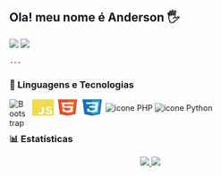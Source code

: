 ## Ola! meu nome é Anderson 🖐️
<div style="display: inline_block">
  <!--   <a href="https://wa.me/123" target="_blank"><img src="https://img.shields.io/badge/WhatsApp-25D366?style=for-the-badge&logo=whatsapp&logoColor=white" target="_blank"></a>-->
  <a href="https://www.instagram.com/anderssonrz/" target="_blank"><img src="https://img.shields.io/badge/-Instagram-%23E4405F?style=for-the-badge&logo=instagram&logoColor=white" target="_blank"></a>
  <a href="https://www.linkedin.com/in/andersonrozwot/" target="_blank"><img src="https://img.shields.io/badge/-LinkedIn-%230077B5?style=for-the-badge&logo=linkedin&logoColor=white" target="_blank"></a>  
</div>

    ---

### 🤖 Linguagens e Tecnologias
<div style="display: inline_block">
  <img align="center" alt="icone Js" height="30" width="40" src="https://raw.githubusercontent.com/devicons/devicon/master/icons/javascript/javascript-plain.svg">
  <img align="center" alt="icone HTML" height="30" width="40" src="https://raw.githubusercontent.com/devicons/devicon/master/icons/html5/html5-original.svg">
  <img align="center" alt="icone CSS" height="30" width="40" src="https://raw.githubusercontent.com/devicons/devicon/master/icons/css3/css3-original.svg">
  <img align="center" alt="icone PHP" height="30" width="40" src="https://cdn-icons-png.flaticon.com/512/5968/5968332.png">
  <img align="center" alt="icone Python" height="50" width="50" src="https://www.svgrepo.com//show/376344/python.svg">
  <img align="left" alt="Bootstrap"    title="Bootstrap"     width="30px"     style="padding-right: 10px;"     src="https://cdn.jsdelivr.net/gh/devicons/devicon@latest/icons/bootstrap/bootstrap-original.svg" />
</div>
  
  ##

### 📊 Estatísticas

<div align="center">
  <a href="https://github.com/Anderssonrz">
  <img height="180em" src="https://github-readme-stats.vercel.app/api?username=Anderssonrz&show_icons=true&theme=radical&include_all_commits=true&count_private=true"/>
  <img height="180em" src="https://github-readme-stats.vercel.app/api/top-langs/?username=Anderssonrz&layout=compact&langs_count=7&theme=dracula"/>
</div>
